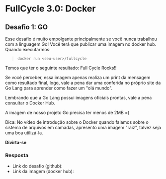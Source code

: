 # FullCycle 3.0: Docker

## Desafio 1: GO

Esse desafio é muito empolgante principalmente se você nunca trabalhou com a linguagem Go! Você terá que publicar uma imagem no docker hub. Quando executarmos:

> `docker run <seu-user>/fullcycle`

Temos que ter o seguinte resultado: Full Cycle Rocks!!

Se você perceber, essa imagem apenas realiza um print da mensagem como resultado final, logo, vale a pena dar uma conferida no próprio site da Go Lang para aprender como fazer um "olá mundo".

Lembrando que a Go Lang possui imagens oficiais prontas, vale a pena consultar o Docker Hub.

A imagem de nosso projeto Go precisa ter menos de 2MB =)

Dica: No vídeo de introdução sobre o Docker quando falamos sobre o sistema de arquivos em camadas, apresento uma imagem "raiz", talvez seja uma boa utilizá-la.

<b>Divirta-se</b>

### Resposta

- Link do desafio (github):
- Link da imagem (docker hub):
